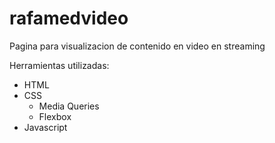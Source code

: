 # rafamedvideo
Pagina para visualizacion de contenido en video en streaming

Herramientas utilizadas:
- HTML
- CSS
  - Media Queries
  - Flexbox
- Javascript

